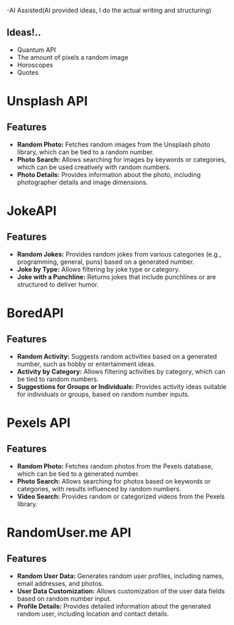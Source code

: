 -AI Assisted(AI provided ideas, I do the actual writing and structuring)

## Ideas!..
- Quantum API
- The amount of pixels a random image
- Horoscopes
- Quotes

# Unsplash API
## Features
- **Random Photo:** Fetches random images from the Unsplash photo library, which can be tied to a random number.
- **Photo Search:** Allows searching for images by keywords or categories, which can be used creatively with random numbers.
- **Photo Details:** Provides information about the photo, including photographer details and image dimensions.

# JokeAPI
## Features
- **Random Jokes:** Provides random jokes from various categories (e.g., programming, general, puns) based on a generated number.
- **Joke by Type:** Allows filtering by joke type or category.
- **Joke with a Punchline:** Returns jokes that include punchlines or are structured to deliver humor.

# BoredAPI
## Features
- **Random Activity:** Suggests random activities based on a generated number, such as hobby or entertainment ideas.
- **Activity by Category:** Allows filtering activities by category, which can be tied to random numbers.
- **Suggestions for Groups or Individuals:** Provides activity ideas suitable for individuals or groups, based on random number inputs.

# Pexels API
## Features
- **Random Photo:** Fetches random photos from the Pexels database, which can be tied to a generated number.
- **Photo Search:** Allows searching for photos based on keywords or categories, with results influenced by random numbers.
- **Video Search:** Provides random or categorized videos from the Pexels library.

# RandomUser.me API
## Features
- **Random User Data:** Generates random user profiles, including names, email addresses, and photos.
- **User Data Customization:** Allows customization of the user data fields based on random number input.
- **Profile Details:** Provides detailed information about the generated random user, including location and contact details.
